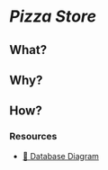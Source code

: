 ﻿# ***Pizza Store***

## What?


## Why?


## How?


### Resources
- [💾 Database Diagram](https://download.hubertgad.net/PizzaStore/DatabaseDiagram.png)
